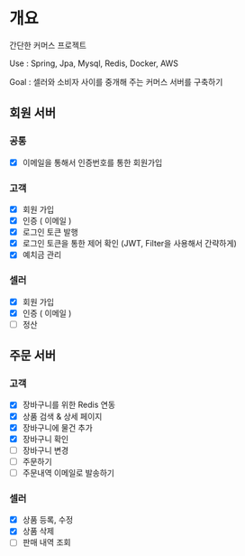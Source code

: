 # 개요
간단한 커머스 프로젝트

Use : Spring, Jpa, Mysql, Redis, Docker, AWS

Goal : 셀러와 소비자 사이를 중개해 주는 커머스 서버를 구축하기

## 회원 서버
### 공통
- [x] 이메일을 통해서 인증번호를 통한 회원가입

### 고객
- [x] 회원 가입
- [x] 인증 ( 이메일 )
- [x] 로그인 토큰 발행
- [x] 로그인 토큰을 통한 제어 확인 (JWT, Filter을 사용해서 간략하게)
- [x] 예치금 관리

### 셀러
- [x] 회원 가입
- [x] 인증 ( 이메일 )
- [ ] 정산

## 주문 서버
### 고객
- [x] 장바구니를 위한 Redis 연동
- [x] 상품 검색 & 상세 페이지
- [x] 장바구니에 물건 추가
- [x] 장바구니 확인
- [ ] 장바구니 변경
- [ ] 주문하기
- [ ] 주문내역 이메일로 발송하기

### 셀러
- [x] 상품 등록, 수정
- [x] 상품 삭제
- [ ] 판매 내역 조회
